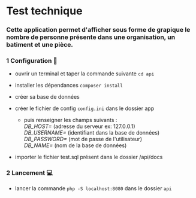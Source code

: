 # Test technique

### Cette application permet d'afficher sous forme de grapique le nombre de personne présente dans une organisation, un batiment et une pièce.


### 1 Configuration :wrench:

- ouvrir un terminal et taper la commande suivante `cd api`
- installer les dépendances `composer install`
- créer sa base de données
- créer le fichier de config `config.ini` dans le dossier app
  - puis renseigner les champs suivants : \
        *DB_HOST=*   (adresse du serveur ex: 127.0.0.1) \
        *DB_USERNAME=*   (identifiant dans la base de données) \
        *DB_PASSWORD=*   (mot de passe de l'utilisateur)\
        *DB_NAME=*   (nom de la base de données)

- importer le fichier test.sql présent dans le dossier /api/docs


### 2 Lancement :computer:

- lancer la commande `php -S localhost:8080` dans le dossier `api`